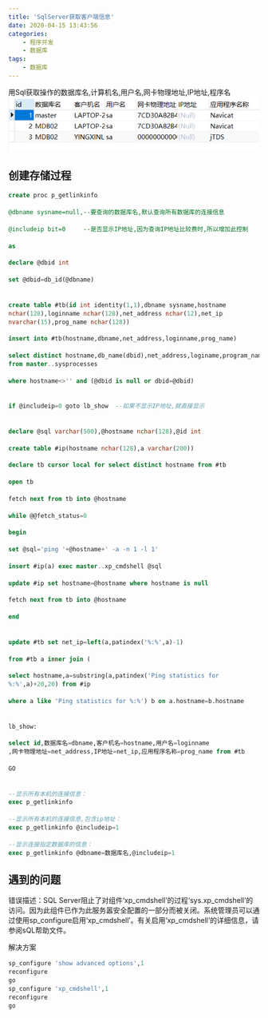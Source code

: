 ```yaml
---
title: 'SqlServer获取客户端信息'
date: 2020-04-15 13:43:56
categories: 
    - 程序开发
    - 数据库
tags:
    - 数据库
---
```

用Sql获取操作的数据库名,计算机名,用户名,网卡物理地址,IP地址,程序名
![](SqlServer获取客户端信息/20200522154113.png)

<!-- more -->
## 创建存储过程

```sql
create proc p_getlinkinfo

@dbname sysname=null,--要查询的数据库名,默认查询所有数据库的连接信息

@includeip bit=0     --是否显示IP地址,因为查询IP地址比较费时,所以增加此控制

as

declare @dbid int

set @dbid=db_id(@dbname)


create table #tb(id int identity(1,1),dbname sysname,hostname 
nchar(128),loginname nchar(128),net_address nchar(12),net_ip 
nvarchar(15),prog_name nchar(128))

insert into #tb(hostname,dbname,net_address,loginname,prog_name)

select distinct hostname,db_name(dbid),net_address,loginame,program_name 
from master..sysprocesses

where hostname<>'' and (@dbid is null or dbid=@dbid)


if @includeip=0 goto lb_show  --如果不显示IP地址,就直接显示


declare @sql varchar(500),@hostname nchar(128),@id int

create table #ip(hostname nchar(128),a varchar(200))

declare tb cursor local for select distinct hostname from #tb

open tb

fetch next from tb into @hostname

while @@fetch_status=0

begin

set @sql='ping '+@hostname+' -a -n 1 -l 1'

insert #ip(a) exec master..xp_cmdshell @sql

update #ip set hostname=@hostname where hostname is null

fetch next from tb into @hostname

end


update #tb set net_ip=left(a,patindex('%:%',a)-1)

from #tb a inner join (

select hostname,a=substring(a,patindex('Ping statistics for 
%:%',a)+20,20) from #ip

where a like 'Ping statistics for %:%') b on a.hostname=b.hostname


lb_show:

select id,数据库名=dbname,客户机名=hostname,用户名=loginname
,网卡物理地址=net_address,IP地址=net_ip,应用程序名称=prog_name from #tb

GO


--显示所有本机的连接信息：
exec p_getlinkinfo

--显示所有本机的连接信息,包含ip地址：
exec p_getlinkinfo @includeip=1

--显示连接指定数据库的信息：
exec p_getlinkinfo @dbname=数据库名,@includeip=1
```

## 遇到的问题
错误描述：SQL Server阻止了对组件‘xp_cmdshell’的过程‘sys.xp_cmdshell’的访问。因为此组件已作为此服务嚣安全配置的一部分而被关闭。系统管理员可以通过使用sp_configure启用‘xp_cmdshell’。有关启用‘xp_cmdshell’的详细信息，请参阅sQL帮助文件。  

解决方案
```sql
sp_configure 'show advanced options',1
reconfigure
go
sp_configure 'xp_cmdshell',1
reconfigure
go
```



